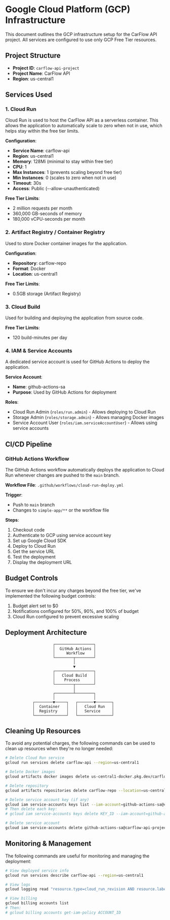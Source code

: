 # Google Cloud Platform (GCP) Infrastructure

This document outlines the GCP infrastructure setup for the CarFlow API project. All services are configured to use only GCP Free Tier resources.

## Project Structure

- **Project ID**: `carflow-api-project`
- **Project Name**: CarFlow API
- **Region**: us-central1

## Services Used

### 1. Cloud Run

Cloud Run is used to host the CarFlow API as a serverless container. This allows the application to automatically scale to zero when not in use, which helps stay within the free tier limits.

**Configuration**:
- **Service Name**: carflow-api
- **Region**: us-central1
- **Memory**: 128Mi (minimal to stay within free tier)
- **CPU**: 1
- **Max Instances**: 1 (prevents scaling beyond free tier)
- **Min Instances**: 0 (scales to zero when not in use)
- **Timeout**: 30s
- **Access**: Public (--allow-unauthenticated)

**Free Tier Limits**:
- 2 million requests per month
- 360,000 GB-seconds of memory
- 180,000 vCPU-seconds per month

### 2. Artifact Registry / Container Registry

Used to store Docker container images for the application.

**Configuration**:
- **Repository**: carflow-repo
- **Format**: Docker
- **Location**: us-central1

**Free Tier Limits**:
- 0.5GB storage (Artifact Registry)

### 3. Cloud Build

Used for building and deploying the application from source code.

**Free Tier Limits**:
- 120 build-minutes per day

### 4. IAM & Service Accounts

A dedicated service account is used for GitHub Actions to deploy the application.

**Service Account**:
- **Name**: github-actions-sa
- **Purpose**: Used by GitHub Actions for deployment

**Roles**:
- Cloud Run Admin (`roles/run.admin`) - Allows deploying to Cloud Run
- Storage Admin (`roles/storage.admin`) - Allows managing Docker images
- Service Account User (`roles/iam.serviceAccountUser`) - Allows using service accounts

## CI/CD Pipeline

### GitHub Actions Workflow

The GitHub Actions workflow automatically deploys the application to Cloud Run whenever changes are pushed to the `main` branch.

**Workflow File**: `.github/workflows/cloud-run-deploy.yml`

**Trigger**:
- Push to `main` branch
- Changes to `simple-app/**` or the workflow file

**Steps**:
1. Checkout code
2. Authenticate to GCP using service account key
3. Set up Google Cloud SDK
4. Deploy to Cloud Run
5. Get the service URL
6. Test the deployment
7. Display the deployment URL

## Budget Controls

To ensure we don't incur any charges beyond the free tier, we've implemented the following budget controls:

1. Budget alert set to $0
2. Notifications configured for 50%, 90%, and 100% of budget
3. Cloud Run configured to prevent excessive scaling

## Deployment Architecture

```
                     ┌─────────────────┐
                     │  GitHub Actions │
                     │     Workflow    │
                     └────────┬────────┘
                              │
                              ▼
                     ┌─────────────────┐
                     │   Cloud Build   │
                     │    Process      │
                     └────────┬────────┘
                              │
                     ┌────────┴────────┐
                     │                 │
            ┌────────▼─────┐   ┌───────▼───────┐
            │  Container   │   │   Cloud Run   │
            │  Registry    │   │   Service     │
            └──────────────┘   └───────────────┘
```

## Cleaning Up Resources

To avoid any potential charges, the following commands can be used to clean up resources when they're no longer needed:

```bash
# Delete Cloud Run service
gcloud run services delete carflow-api --region=us-central1

# Delete Docker images
gcloud artifacts docker images delete us-central1-docker.pkg.dev/carflow-api-project/carflow-repo/carflow --delete-tags

# Delete repository
gcloud artifacts repositories delete carflow-repo --location=us-central1

# Delete service account key (if any)
gcloud iam service-accounts keys list --iam-account=github-actions-sa@carflow-api-project.iam.gserviceaccount.com
# Then delete each key:
# gcloud iam service-accounts keys delete KEY_ID --iam-account=github-actions-sa@carflow-api-project.iam.gserviceaccount.com

# Delete service account
gcloud iam service-accounts delete github-actions-sa@carflow-api-project.iam.gserviceaccount.com
```

## Monitoring & Management

The following commands are useful for monitoring and managing the deployment:

```bash
# View deployed service info
gcloud run services describe carflow-api --region=us-central1

# View logs
gcloud logging read "resource.type=cloud_run_revision AND resource.labels.service_name=carflow-api" --limit=10

# View billing
gcloud billing accounts list
# Then:
# gcloud billing accounts get-iam-policy ACCOUNT_ID
``` 